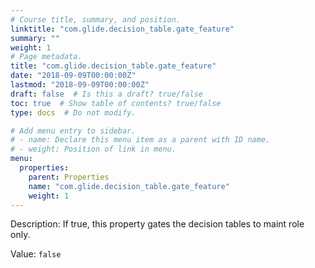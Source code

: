 ```yaml
---
# Course title, summary, and position.
linktitle: "com.glide.decision_table.gate_feature"
summary: ""
weight: 1
# Page metadata.
title: "com.glide.decision_table.gate_feature"
date: "2018-09-09T00:00:00Z"
lastmod: "2018-09-09T00:00:00Z"
draft: false  # Is this a draft? true/false
toc: true  # Show table of contents? true/false
type: docs  # Do not modify.

# Add menu entry to sidebar.
# - name: Declare this menu item as a parent with ID name.
# - weight: Position of link in menu.
menu:
  properties:
    parent: Properties
    name: "com.glide.decision_table.gate_feature"
    weight: 1
---
```


Description: If true, this property gates the decision tables to maint role only. 


Value: `false`